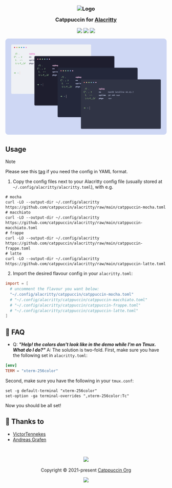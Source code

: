 <h3 align="center">
	<img src="https://raw.githubusercontent.com/catppuccin/catppuccin/main/assets/logos/exports/1544x1544_circle.png" width="100" alt="Logo"/><br/>
	<img src="https://raw.githubusercontent.com/catppuccin/catppuccin/main/assets/misc/transparent.png" height="30" width="0px"/>
	Catppuccin for <a href="https://github.com/alacritty/alacritty">Alacritty</a>
	<img src="https://raw.githubusercontent.com/catppuccin/catppuccin/main/assets/misc/transparent.png" height="30" width="0px"/>
</h3>

<p align="center">
    <a href="https://github.com/catppuccin/alacritty/stargazers"><img src="https://img.shields.io/github/stars/catppuccin/alacritty?colorA=363a4f&colorB=b7bdf8&style=for-the-badge"></a>
    <a href="https://github.com/catppuccin/alacritty/issues"><img src="https://img.shields.io/github/issues/catppuccin/alacritty?colorA=363a4f&colorB=f5a97f&style=for-the-badge"></a>
    <a href="https://github.com/catppuccin/alacritty/contributors"><img src="https://img.shields.io/github/contributors/catppuccin/alacritty?colorA=363a4f&colorB=a6da95&style=for-the-badge"></a>
</p>

<p align="center">
  <img src="assets/screenshot.webp"/>
</p>

## Usage

> [!NOTE]
> Please see this [tag](https://github.com/catppuccin/alacritty/tree/yaml) if you need the config in YAML format.

1. Copy the config files next to your Alacritty config file (usually stored at `~/.config/alacritty/alacritty.toml`), with e.g.

```console
# mocha
curl -LO --output-dir ~/.config/alacritty https://github.com/catppuccin/alacritty/raw/main/catppuccin-mocha.toml
# macchiato
curl -LO --output-dir ~/.config/alacritty https://github.com/catppuccin/alacritty/raw/main/catppuccin-macchiato.toml
# frappe
curl -LO --output-dir ~/.config/alacritty https://github.com/catppuccin/alacritty/raw/main/catppuccin-frappe.toml
# latte
curl -LO --output-dir ~/.config/alacritty https://github.com/catppuccin/alacritty/raw/main/catppuccin-latte.toml
```

2. Import the desired flavour config in your `alacritty.toml`:

```toml
import = [
  # uncomment the flavour you want below:
  "~/.config/alacritty/catppuccin/catppuccin-mocha.toml"
  # "~/.config/alacritty/catppuccin/catppuccin-macchiato.toml"
  # "~/.config/alacritty/catppuccin/catppuccin-frappe.toml"
  # "~/.config/alacritty/catppuccin/catppuccin-latte.toml"
]
```

## 🙋 FAQ

- Q: **_"Help! the colors don't look like in the demo while I'm on Tmux. What do I do?"_**
  A: The solution is two-fold. First, make sure you have the following set in `alacritty.toml`:

```toml
[env]
TERM = "xterm-256color"
```

Second, make sure you have the following in your `tmux.conf`:

```
set -g default-terminal "xterm-256color"
set-option -ga terminal-overrides ",xterm-256color:Tc"
```

Now you should be all set!

## 💝 Thanks to

- [VictorTennekes](https://github.com/VictorTennekes)
- [Andreas Grafen](https://github.com/andreasgrafen)

&nbsp;

<p align="center"><img src="https://raw.githubusercontent.com/catppuccin/catppuccin/main/assets/footers/gray0_ctp_on_line.svg?sanitize=true" /></p>
<p align="center">Copyright &copy; 2021-present <a href="https://github.com/catppuccin" target="_blank">Catppuccin Org</a>
<p align="center"><a href="https://github.com/catppuccin/catppuccin/blob/main/LICENSE"><img src="https://img.shields.io/static/v1.svg?style=for-the-badge&label=License&message=MIT&logoColor=d9e0ee&colorA=363a4f&colorB=b7bdf8"/></a></p>
